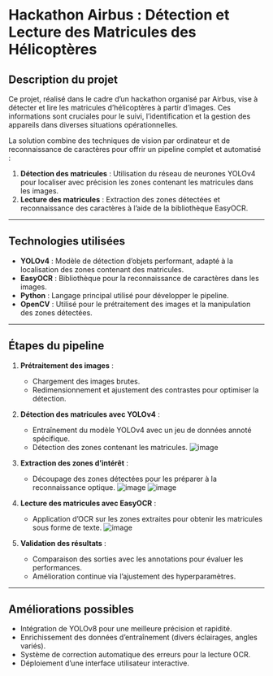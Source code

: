# **Hackathon Airbus : Détection et Lecture des Matricules des Hélicoptères**

## **Description du projet**
Ce projet, réalisé dans le cadre d’un hackathon organisé par Airbus, vise à détecter et lire les matricules d’hélicoptères à partir d’images. Ces informations sont cruciales pour le suivi, l’identification et la gestion des appareils dans diverses situations opérationnelles.

La solution combine des techniques de vision par ordinateur et de reconnaissance de caractères pour offrir un pipeline complet et automatisé :

1. **Détection des matricules** : Utilisation du réseau de neurones YOLOv4 pour localiser avec précision les zones contenant les matricules dans les images.
2. **Lecture des matricules** : Extraction des zones détectées et reconnaissance des caractères à l’aide de la bibliothèque EasyOCR.

---

## **Technologies utilisées**
- **YOLOv4** : Modèle de détection d’objets performant, adapté à la localisation des zones contenant des matricules.
- **EasyOCR** : Bibliothèque pour la reconnaissance de caractères dans les images.
- **Python** : Langage principal utilisé pour développer le pipeline.
- **OpenCV** : Utilisé pour le prétraitement des images et la manipulation des zones détectées.

---

## **Étapes du pipeline**
1. **Prétraitement des images** :
   - Chargement des images brutes.
   - Redimensionnement et ajustement des contrastes pour optimiser la détection.

2. **Détection des matricules avec YOLOv4** :
   - Entraînement du modèle YOLOv4 avec un jeu de données annoté spécifique.
   - Détection des zones contenant les matricules.
  ![image](https://user-images.githubusercontent.com/91097262/168992165-5625077c-f2b7-4220-9232-e3793ea36026.png)

3. **Extraction des zones d’intérêt** :
   - Découpage des zones détectées pour les préparer à la reconnaissance optique.
  ![image](https://user-images.githubusercontent.com/91097262/168992387-7c0f971b-8a86-4e23-a4fe-a17b7e5d4063.png)
  ![image](https://user-images.githubusercontent.com/91097262/168992514-89ce498e-38f8-4e58-8aea-eb2c202f9528.png)

4. **Lecture des matricules avec EasyOCR** :
   - Application d’OCR sur les zones extraites pour obtenir les matricules sous forme de texte.
  ![image](https://user-images.githubusercontent.com/91097262/168992606-073f9224-b4e0-445d-9d6e-603bd44dae06.png)


5. **Validation des résultats** :
   - Comparaison des sorties avec les annotations pour évaluer les performances.
   - Amélioration continue via l’ajustement des hyperparamètres.

---

## **Améliorations possibles**
- Intégration de YOLOv8 pour une meilleure précision et rapidité.
- Enrichissement des données d’entraînement (divers éclairages, angles variés).
- Système de correction automatique des erreurs pour la lecture OCR.
- Déploiement d’une interface utilisateur interactive.
